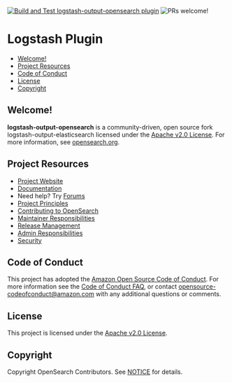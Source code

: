 [![Build and Test logstash-output-opensearch plugin](https://github.com/opensearch-project/logstash-output-opensearch/actions/workflows/CI.yml/badge.svg)](https://github.com/opensearch-project/logstash-output-opensearch/actions/workflows/CI.yml)
![PRs welcome!](https://img.shields.io/badge/PRs-welcome!-success)
# Logstash Plugin

- [Welcome!](#welcome)
- [Project Resources](#project-resources)
- [Code of Conduct](#code-of-conduct)
- [License](#license)
- [Copyright](#copyright)

## Welcome!

**logstash-output-opensearch** is a community-driven, open source fork logstash-output-elasticsearch licensed under the [Apache v2.0 License](LICENSE). For more information, see [opensearch.org](https://opensearch.org/).

## Project Resources

* [Project Website](https://opensearch.org/)
* [Documentation](https://opensearch.org/docs/clients/logstash/index/)
* Need help? Try [Forums](https://discuss.opendistrocommunity.dev/)
* [Project Principles](https://opensearch.org/#principles)
* [Contributing to OpenSearch](CONTRIBUTING.md)
* [Maintainer Responsibilities](MAINTAINERS.md)
* [Release Management](RELEASING.md)
* [Admin Responsibilities](ADMINS.md)
* [Security](SECURITY.md)

## Code of Conduct

This project has adopted the [Amazon Open Source Code of Conduct](CODE_OF_CONDUCT.md). For more information see the [Code of Conduct FAQ](https://aws.github.io/code-of-conduct-faq), or contact [opensource-codeofconduct@amazon.com](mailto:opensource-codeofconduct@amazon.com) with any additional questions or comments.

## License

This project is licensed under the [Apache v2.0 License](LICENSE).

## Copyright

Copyright OpenSearch Contributors. See [NOTICE](NOTICE) for details.